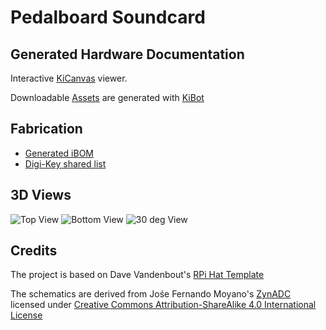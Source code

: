 # Pedalboard Soundcard

## Generated Hardware Documentation

Interactive [KiCanvas](https://kicanvas.org/?github=https%3A%2F%2Fgithub.com%2Fpedalboard%2Fpedalboard-soundcard%2Ftree%2Fmain) viewer.

Downloadable [Assets](https://pedalboard.github.io/pedalboard-soundcard-site/main/Browse/pedalboard-soundcard-navigate.html) are generated with [KiBot](https://github.com/INTI-CMNB/KiBot)

## Fabrication

* [Generated iBOM](https://pedalboard.github.io/pedalboard-hw-site/latewst/Assembly/pedalboard-hw-ibom.html)
* [Digi-Key shared list](https://www.digikey.ch/de/mylists/list/FIXME)

## 3D Views

![Top View](https://pedalboard.github.io/pedalboard-hw-site/latest/3D/pedalboard-hw-3D_top.png)
![Bottom View](https://pedalboard.github.io/pedalboard-hw-site/latest/3D/pedalboard-hw-3D_bottom.png)
![30 deg View](https://pedalboard.github.io/pedalboard-hw-site/latest/3D/pedalboard-hw-3D_top30deg.png)

## Credits

The project is based on Dave Vandenbout's [RPi Hat Template](https://github.com/devbisme/RPi_Hat_Template)

The schematics are derived from Jośe Fernando Moyano's [ZynADC](https://github.com/zynthian/zynthian-hw/tree/master/ZynADAC) licensed under [Creative Commons Attribution-ShareAlike 4.0 International License](https://creativecommons.org/licenses/by-sa/4.0/)

